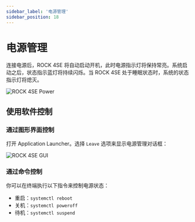 ```yaml
---
sidebar_label: '电源管理'
sidebar_position: 18
---
```


# 电源管理

连接电源后，ROCK 4SE 将自动启动开机，此时电源指示灯将保持常亮。系统启动之后，状态指示蓝灯将持续闪烁。当 ROCK 4SE 处于睡眠状态时，系统的状态指示灯将熄灭。

![ROCK 4SE Power](/img/rock4/4se/rock4se-power.webp)

## 使用软件控制

### 通过图形界面控制

打开 Application Launcher。选择 `Leave` 选项来显示电源管理对话框：

![ROCK 4SE GUI](/img/rock5a/rock5a-GUI-leave.webp)

### 通过命令控制

你可以在终端执行以下指令来控制电源状态：

- 重启：`systemctl reboot`
- 关机：`systemctl poweroff`
- 待机：`systemctl suspend`
